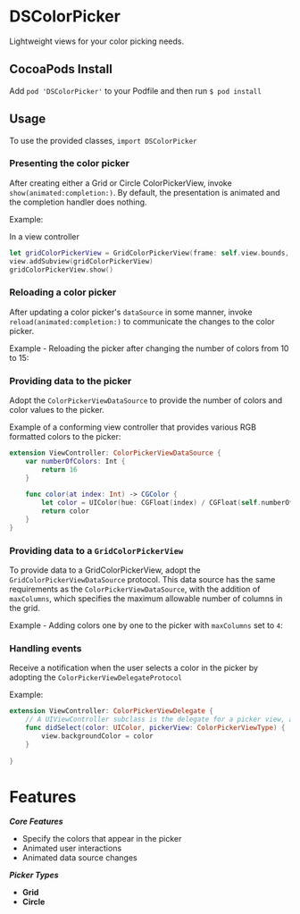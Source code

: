 # DSColorPicker
Lightweight views for your color picking needs.

## CocoaPods Install

Add `pod 'DSColorPicker'` to your Podfile and then run `$ pod install`

## Usage

To use the provided classes, `import DSColorPicker`

### Presenting the color picker
After creating either a Grid or Circle ColorPickerView, invoke `show(animated:completion:)`. By default, the presentation is animated and the completion handler does nothing.

Example:

In a view controller

```swift
let gridColorPickerView = GridColorPickerView(frame: self.view.bounds, delegate: self, dataSource: self)
view.addSubview(gridColorPickerView)
gridColorPickerView.show()
```

### Reloading a color picker
After updating a color picker's `dataSource` in some manner, invoke `reload(animated:completion:)` to communicate the changes to the color picker.

Example - Reloading the picker after changing the number of colors from 10 to 15:

### Providing data to the picker

Adopt the `ColorPickerViewDataSource` to provide the number of colors and color values to the picker.

Example of a conforming view controller that provides various RGB formatted colors to the picker:

```swift
extension ViewController: ColorPickerViewDataSource {
    var numberOfColors: Int {
        return 16
    }
    
    func color(at index: Int) -> CGColor {
        let color = UIColor(hue: CGFloat(index) / CGFloat(self.numberOfColors), saturation: 1.0, brightness: 1.0, alpha: 1.0).cgColor
        return color
    }
}
```

### Providing data to a `GridColorPickerView`

To provide data to a GridColorPickerView, adopt the `GridColorPickerViewDataSource` protocol. This data source has the same requirements as the `ColorPickerViewDataSource`, with the addition of `maxColumns`, which specifies the maximum allowable number of columns in the grid.

Example - Adding colors one by one to the picker with `maxColumns` set to `4`:

### Handling events

Receive a notification when the user selects a color in the picker by adopting the `ColorPickerViewDelegateProtocol`

Example:

```swift
extension ViewController: ColorPickerViewDelegate {
    // A UIViewController subclass is the delegate for a picker view, and changes its view's background color when a color is selected by the user in a picker view.
    func didSelect(color: UIColor, pickerView: ColorPickerViewType) {
        view.backgroundColor = color
    }
    
}
```

Features
========

***Core Features***
- Specify the colors that appear in the picker
- Animated user interactions
- Animated data source changes

***Picker Types***

- **Grid**
- **Circle**
